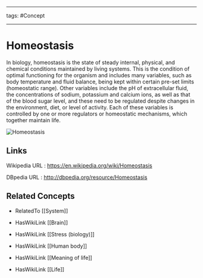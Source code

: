 




---

tags: #Concept

---
# Homeostasis


In biology, homeostasis is the state of steady internal, physical, and chemical conditions maintained by living systems. This is the condition of optimal functioning for the organism and includes many variables, such as body temperature and fluid balance, being kept within certain pre-set limits (homeostatic range). Other variables include the pH of extracellular fluid, the concentrations of sodium, potassium and calcium ions, as well as that of the blood sugar level, and these need to be regulated despite changes in the environment, diet, or level of activity. Each of these variables is controlled by one or more regulators or homeostatic mechanisms, which together maintain life.

![Homeostasis](http://commons.wikimedia.org/wiki/Special:FilePath/Body_Temp_Variation.svg?width=300)


## Links


Wikipedia URL : https://en.wikipedia.org/wiki/Homeostasis

DBpedia URL : http://dbpedia.org/resource/Homeostasis


## Related Concepts


- RelatedTo [[System]]

- HasWikiLink [[Brain]]

- HasWikiLink [[Stress (biology)]]

- HasWikiLink [[Human body]]

- HasWikiLink [[Meaning of life]]

- HasWikiLink [[Life]]